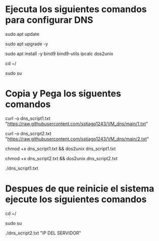 # Ejecuta los siguientes comandos para configurar DNS

sudo apt update

sudo apt upgrade -y

sudo apt install -y bind9 bind9-utils ipcalc dos2unix

cd ~/

sudo su

# Copia y Pega los siguentes comandos

curl -o dns_script1.txt "https://raw.githubusercontent.com/sstiago1243/VM_dns/main/1.txt"

curl -o dns_script2.txt "https://raw.githubusercontent.com/sstiago1243/VM_dns/main/2.txt"

chmod +x dns_script1.txt && dos2unix dns_script1.txt

chmod +x dns_script2.txt && dos2unix dns_script2.txt

./dns_script1.txt


# Despues de que reinicie el sistema ejecute los siguientes comandos

cd ~/

sudo su

./dns_script2.txt "IP DEL SERVIDOR"
